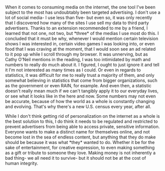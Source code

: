 <p>When it comes to consuming media on the internet, the one tool I've been subject to the most has undoubtably been targeted advertising. I don't use a lot of social media- I use less than five- but even so, it was only recently
that I discovered how many of the sites I use sell my data to third party advertisers. Thanks to an extension recommended to me by a friend, I learned that not one, not two, but *three* of the medias I use most do this. I concluded that it must be why,
whenever I would mention certain television shows I was interested in, certain video games I was looking into, or even food that I was craving at the moment, that I would soon see an ad related to it pop up while I scroll through my browser. It was unnerving,
but as Cathy O'Neil mentions in the reading, I was too intimidated by math and numbers to really do much about it. I figured, I ought to just ignore it and tell it I'm not interested as many times as I could. Or even in regards to statistics, it was
difficult for me to really trust a majority of them, and only somewhat believing in statistics that come from bigger organizations, such as the government or even RAIN, for example. And even then, a statistic doesn't really mean much if we can't
tangibly apply it to our everyday lives, or see what it looks like in the here and now. Some numbers may not even be accurate, because of how the world as a whole is constantly changing and evolving. That's why there's a new U.S. census every year, after all.</p>
<p>While I don't think getting rid of personalization on the internet as a whole is the best solution to this, I do think it needs to be regulated and restricted to prevent advertisers from being able to access private, sensitive information. Everyone
wants to make a distinct name for themselves online, and not become lost in the sea of endless content, but anything that they do make should be because it was what *they* wanted to do. Whether it be for the sake of entertainment, for creative expression,
to even making something as a gift or tribute to someone they love. Making money is not inherently a bad thing- we all need it to survive- but it should not be at the cost of human integrity.</p>
